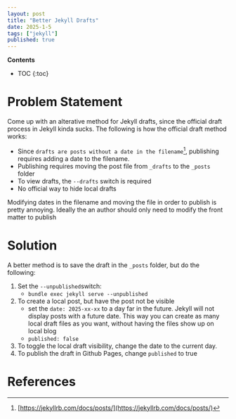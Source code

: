 ```yaml
---
layout: post
title: "Better Jekyll Drafts"
date: 2025-1-5
tags: ["jekyll"]
published: true
---
```


**Contents**
* TOC
{:toc}

# Problem Statement

Come up with an alterative method for Jekyll drafts, since the official draft process in Jekyll kinda sucks. The following is how the official draft method works:

* Since `drafts are posts without a date in the filename`[^1], publishing requires adding a date to the filename.
* Publishing requires moving the post file from `_drafts` to the `_posts` folder
* To view drafts, the `--drafts` switch is required
* No official way to hide local drafts

Modifying dates in the filename and moving the file in order to publish is pretty annoying. Ideally the an author should only need to modify the front matter to publish

# Solution

A better method is to save the draft in the `_posts` folder, but do the following:

1. Set the `--unpublished`switch:
    * `bundle exec jekyll serve --unpublished`
2. To create a local post, but have the post not be visible
    * set the `date: 2025-xx-xx` to a day far in the future. Jekyll will not display posts with a future date. This way you can create as many local draft files as you want, without having the files show up on local blog
    * `published: false`
3. To toggle the local draft visibility, change the date to the current day.
4. To publish the draft in Github Pages, change `published` to true

# References

[^1]: [https://jekyllrb.com/docs/posts/](https://jekyllrb.com/docs/posts/)
